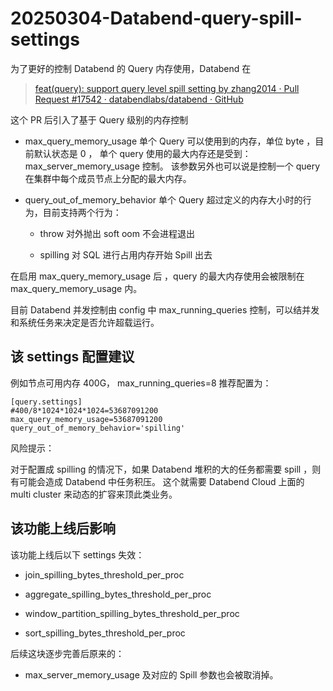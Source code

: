 # 20250304-Databend-query-spill-settings

为了更好的控制 Databend 的 Query 内存使用，Databend 在

> [feat(query): support query level spill setting by zhang2014 · Pull Request #17542 · databendlabs/databend · GitHub](https://github.com/databendlabs/databend/pull/17542)

这个 PR 后引入了基于 Query 级别的内存控制

- max_query_memory_usage  单个 Query 可以使用到的内存，单位 byte ，目前默认状态是 0 ， 单个 query 使用的最大内存还是受到： max_server_memory_usage 控制。 该参数另外也可以说是控制一个 query 在集群中每个成员节点上分配的最大内存。

- query_out_of_memory_behavior  单个 Query 超过定义的内存大小时的行为，目前支持两个行为：
  
  - throw  对外抛出 soft oom 不会进程退出
  
  - spilling 对 SQL 进行占用内存开始 Spill 出去

在启用 max_query_memory_usage 后 ，query 的最大内存使用会被限制在 max_query_memory_usage 内。



目前 Databend 并发控制由 config 中 max_running_queries  控制，可以结并发和系统任务来决定是否允许超载运行。 



## 该 settings 配置建议

例如节点可用内存 400G， max_running_queries=8 推荐配置为：

```
[query.settings]
#400/8*1024*1024*1024=53687091200
max_query_memory_usage=53687091200
query_out_of_memory_behavior='spilling'
```

风险提示：

对于配置成 spilling 的情况下，如果 Databend 堆积的大的任务都需要 spill ，则有可能会造成 Databend 中任务积压。 这个就需要 Databend Cloud 上面的 multi cluster 来动态的扩容来顶此类业务。



## 该功能上线后影响

该功能上线后以下 settings 失效：

-  join_spilling_bytes_threshold_per_proc

- aggregate_spilling_bytes_threshold_per_proc

- window_partition_spilling_bytes_threshold_per_proc

- sort_spilling_bytes_threshold_per_proc

后续这块逐步完善后原来的：

- max_server_memory_usage 及对应的 Spill 参数也会被取消掉。


